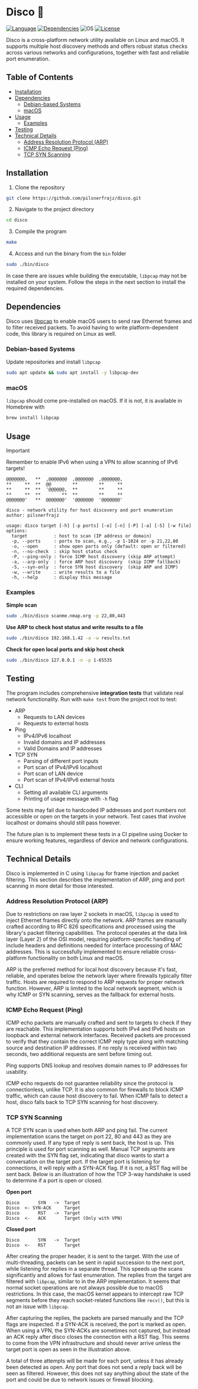 # Disco 🪩

[![Language](https://img.shields.io/badge/Language-C-%2300599C.svg)](https://www.c-language.org/)
[![Dependencies](https://img.shields.io/badge/Dependencies-libpcap-%230059.svg)](https://www.tcpdump.org/)
![OS](https://img.shields.io/badge/OS-Linux%2C%20macOS-ff8bba)
[![License](https://img.shields.io/badge/License-MIT-%2300.svg)](https://github.com/pilsnerfrajz/disco/blob/main/LICENSE)

Disco is a cross-platform network utility available on Linux and macOS. It supports multiple host discovery methods and offers robust status checks across various networks and configurations, together with fast and reliable port enumeration.

## Table of Contents
- [Installation](#installation)
- [Dependencies](#dependencies)
   - [Debian-based Systems](#debian-based-systems)
   - [macOS](#macos)
- [Usage](#usage)
   - [Examples](#examples)
- [Testing](#testing)
- [Technical Details](#technical-details)
   - [Address Resolution Protocol (ARP)](#address-resolution-protocol-arp)
   - [ICMP Echo Request (Ping)](#icmp-echo-request-ping)
   - [TCP SYN Scanning](#tcp-syn-scanning)

## Installation
1. Clone the repository
```bash
git clone https://github.com/pilsnerfrajz/disco.git
```
2. Navigate to the project directory
```bash
cd disco
```
3. Compile the program
```bash
make
```
4. Access and run the binary from the `bin` folder
```bash
sudo ./bin/disco
```

 In case there are issues while building the executable, `libpcap` may not be installed on your system. Follow the steps in the next section to install the required dependencies.

## Dependencies
Disco uses [libpcap](https://www.tcpdump.org/) to enable macOS users to send raw Ethernet frames and to filter received packets. To avoid having to write platform-dependent code, this library is required on Linux as well.

### Debian-based Systems
Update repositories and install `libpcap`
```bash
sudo apt update && sudo apt install -y libpcap-dev
```

### macOS
`libpcap` should come pre-installed on macOS. If it is not, it is available in Homebrew with
```bash
brew install libpcap
```

## Usage
> [!IMPORTANT]  
> Remember to enable IPv6 when using a VPN to allow scanning of IPv6 targets!
```
@@@@@@@,   **  ,@@@@@@@  ,@@@@@@@  ,@@@@@@@,
**     **  **  @@        **        **     **
**     **  **  '@@@@@@,  **        **     **
**     **  **        **  **        **     **
@@@@@@@'   **  @@@@@@@'  '@@@@@@@  '@@@@@@@'

disco - network utility for host discovery and port enumeration
author: pilsnerfrajz

usage: disco target [-h] [-p ports] [-o] [-n] [-P] [-a] [-S] [-w file]
options:
  target          : host to scan (IP address or domain)
  -p, --ports     : ports to scan, e.g., -p 1-1024 or -p 21,22,80
  -o, --open      : show open ports only (default: open or filtered)
  -n, --no-check  : skip host status check
  -P, --ping-only : force ICMP host discovery (skip ARP attempt)
  -a, --arp-only  : force ARP host discovery  (skip ICMP fallback)
  -S, --syn-only  : force SYN host discovery  (skip ARP and ICMP)
  -w, --write     : write results to a file
  -h, --help      : display this message
```

### Examples
**Simple scan**
```bash
sudo ./bin/disco scanme.nmap.org -p 22,80,443
```
**Use ARP to check host status and write results to a file**
```bash
sudo ./bin/disco 192.168.1.42 -a -w results.txt
```
**Check for open local ports and skip host check**
```bash
sudo ./bin/disco 127.0.0.1 -n -p 1-65535
```

## Testing
The program includes comprehensive **integration tests** that validate real network functionality. Run with `make test` from the project root to test:
- ARP 
	- Requests to LAN devices 
	- Requests to external hosts
- Ping
	- IPv4/IPv6 localhost
	- Invalid domains and IP addresses
	- Valid Domains and IP addresses
- TCP SYN
	- Parsing of different port inputs
	- Port scan of IPv4/IPv6 localhost
	- Port scan of LAN device
	- Port scan of IPv4/IPv6 external hosts
- CLI
	- Setting all available CLI arguments
	- Printing of usage message with `-h` flag

Some tests may fail due to hardcoded IP addresses and port numbers not accessible or open on the targets in your network. Test cases that involve localhost or domains should still pass however. 

The future plan is to implement these tests in a CI pipeline using Docker to ensure working features, regardless of device and network configurations. 

## Technical Details
Disco is implemented in C using `libpcap` for frame injection and packet filtering. This section describes the implementation of ARP, ping and port scanning in more detail for those interested.

### Address Resolution Protocol (ARP)
Due to restrictions on raw layer 2 sockets in macOS, `libpcap` is used to inject Ethernet frames directly onto the network. ARP frames are manually crafted according to RFC 826 specifications and processed using the library's packet filtering capabilities. The protocol operates at the data link layer (Layer 2) of the OSI model, requiring platform-specific handling of include headers and definitions needed for interface processing of MAC addresses. This is successfully implemented to ensure reliable cross-platform functionality on both Linux and macOS.

ARP is the preferred method for local host discovery because it's fast, reliable, and operates below the network layer where firewalls typically filter traffic. Hosts are required to respond to ARP requests for proper network function. However, ARP is limited to the local network segment, which is why ICMP or SYN scanning, serves as the fallback for external hosts.

### ICMP Echo Request (Ping)
ICMP echo packets are manually crafted and sent to targets to check if they are reachable. This implementation supports both IPv4 and IPv6 hosts on loopback and external network interfaces. Received packets are processed to verify that they contain the correct ICMP reply type along with matching source and destination IP addresses. If no reply is received within two seconds, two additional requests are sent before timing out.

Ping supports DNS lookup and resolves domain names to IP addresses for usability. 

ICMP echo requests do not guarantee reliability since the protocol is connectionless, unlike TCP. It is also common for firewalls to block ICMP traffic, which can cause host discovery to fail. When ICMP fails to detect a host, disco falls back to TCP SYN scanning for host discovery. 

### TCP SYN Scanning
A TCP SYN scan is used when both ARP and ping fail. The current implementation scans the target on port 22, 80 and 443 as they are commonly used. If any type of reply is sent back, the host is up. This principle is used for port scanning as well. Manual TCP segments are created with the SYN flag set, indicating that disco wants to start a conversation on the target port. If the target port is listening for connections, it will reply with a SYN-ACK flag. If it is not, a RST flag will be sent back. Below is an illustration of how the TCP 3-way handshake is used to determine if a port is open or closed.

**Open port**
```
Disco       SYN   ->  Target
Disco  <- SYN-ACK     Target
Disco       RST   ->  Target
Disco  <-   ACK       Target (Only with VPN)
```

**Closed port**
```
Disco       SYN   ->  Target
Disco  <-   RST       Target
```

After creating the proper header, it is sent to the target. With the use of multi-threading, packets can be sent in rapid succession to the next port, while listening for replies in a separate thread. This speeds up the scans significantly and allows for fast enumeration. The replies from the target are filtered with `libpcap`, similar to in the ARP implementation. It seems that normal socket operations are not always possible due to macOS restrictions. In this case, the macOS kernel appears to intercept raw TCP segments before they reach socket-related functions like `recv()`, but this is not an issue with `libpcap`. 

After capturing the replies, the packets are parsed manually and the TCP flags are inspected. If a SYN-ACK is received, the port is marked as open. When using a VPN, the SYN-ACKs are sometimes not captured, but instead an ACK reply after disco closes the connection with a RST flag. This seems to come from the VPN infrastructure and should never arrive unless the target port is open as seen in the illustration above. 

A total of three attempts will be made for each port, unless it has already been detected as open. Any port that does not send a reply back will be seen as filtered. However, this does not say anything about the state of the port and could be due to network issues or firewall blocking. 
